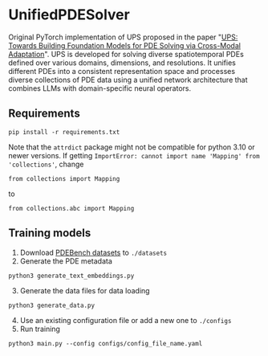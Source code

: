 # UnifiedPDESolver

Original PyTorch implementation of UPS proposed in the paper "[UPS: Towards Building Foundation Models for PDE Solving via Cross-Modal Adaptation](https://arxiv.org/)". UPS is developed for solving diverse spatiotemporal PDEs defined over various domains, dimensions, and resolutions. It unifies different PDEs into a consistent representation space and processes diverse collections of PDE data using a unified network architecture that combines LLMs with domain-specific neural operators.

## Requirements
```
pip install -r requirements.txt
```
Note that the `attrdict` package might not be compatible for python 3.10 or newer versions. If getting `ImportError: cannot import name 'Mapping' from 'collections'`, change 
```
from collections import Mapping
```
to 
```
from collections.abc import Mapping
```

## Training models
1. Download [PDEBench datasets](https://darus.uni-stuttgart.de/dataset.xhtml?persistentId=doi:10.18419/darus-2986) to `./datasets`
2. Generate the PDE metadata
```
python3 generate_text_embeddings.py
```
3. Generate the data files for data loading
```
python3 generate_data.py
```
4. Use an existing configuration file or add a new one to `./configs`
5. Run training
```
python3 main.py --config configs/config_file_name.yaml 
```
